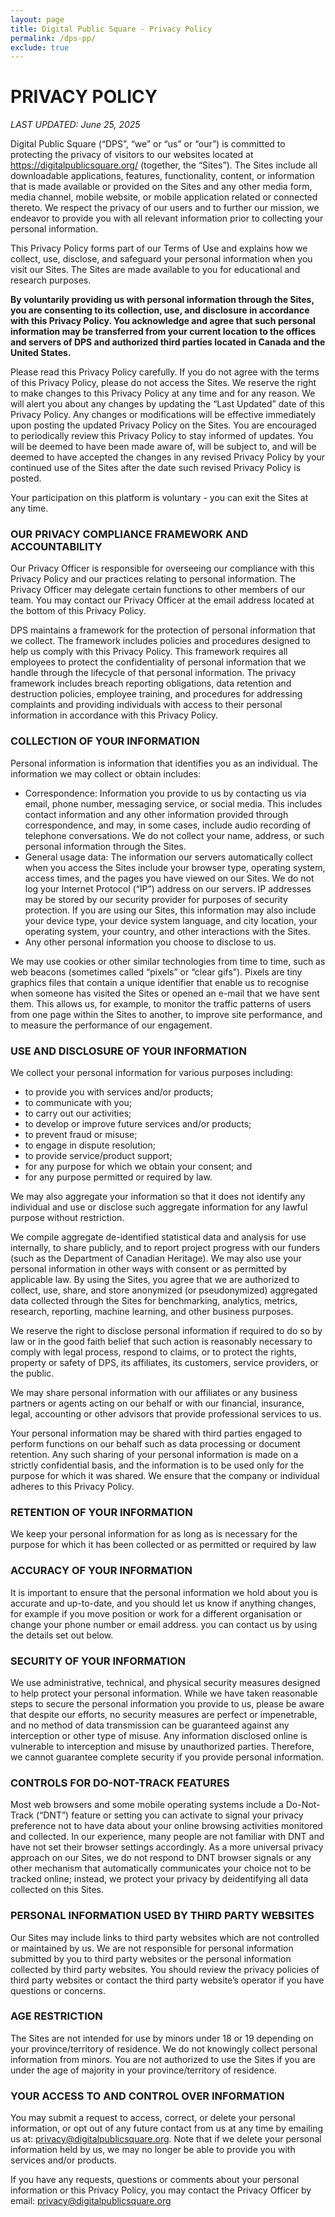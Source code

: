 ```yaml
---
layout: page
title: Digital Public Square - Privacy Policy
permalink: /dps-pp/
exclude: true
---
```


# **PRIVACY POLICY**

_LAST UPDATED: June 25, 2025_

Digital Public Square (“DPS”, “we” or “us” or “our”) is committed to protecting the privacy of visitors to our websites located at https://digitalpublicsquare.org/ (together, the “Sites”). The Sites include all downloadable applications, features, functionality, content, or information that is made available or provided on the Sites and any other media form, media channel, mobile website, or mobile application related or connected thereto. We respect the privacy of our users and to further our mission, we endeavor to provide you with all relevant information prior to collecting your personal information.

This Privacy Policy forms part of our Terms of Use and explains how we collect, use, disclose, and safeguard your personal information when you visit our Sites. The Sites are made available to you for educational and research purposes.

**By voluntarily providing us with personal information through the Sites, you are consenting to its collection, use, and disclosure in accordance with this Privacy Policy. You acknowledge and agree that such personal information may be transferred from your current location to the offices and servers of DPS and authorized third parties located in Canada and the United States.**

Please read this Privacy Policy carefully. If you do not agree with the terms of this Privacy Policy, please do not access the Sites. We reserve the right to make changes to this Privacy Policy at any time and for any reason. We will alert you about any changes by updating the “Last Updated” date of this Privacy Policy. Any changes or modifications will be effective immediately upon posting the updated Privacy Policy on the Sites. You are encouraged to periodically review this Privacy Policy to stay informed of updates. You will be deemed to have been made aware of, will be subject to, and will be deemed to have accepted the changes in any revised Privacy Policy by your continued use of the Sites after the date such revised Privacy Policy is posted.

Your participation on this platform is voluntary - you can exit the Sites at any time.

### **OUR PRIVACY COMPLIANCE FRAMEWORK AND ACCOUNTABILITY**

Our Privacy Officer is responsible for overseeing our compliance with this Privacy Policy and our practices relating to personal information. The Privacy Officer may delegate certain functions to other members of our team. You may contact our Privacy Officer at the email address located at the bottom of this Privacy Policy.

DPS maintains a framework for the protection of personal information that we collect. The framework includes policies and procedures designed to help us comply with this Privacy Policy. This framework requires all employees to protect the confidentiality of personal information that we handle through the lifecycle of that personal information. The privacy framework includes breach reporting obligations, data retention and destruction policies, employee training, and procedures for addressing complaints and providing individuals with access to their personal information in accordance with this Privacy Policy.

### **COLLECTION OF YOUR INFORMATION**

Personal information is information that identifies you as an individual. The information we may collect or obtain includes:

- Correspondence: Information you provide to us by contacting us via email, phone number, messaging service, or social media. This includes contact information and any other information provided through correspondence, and may, in some cases, include audio recording of telephone conversations. We do not collect your name, address, or such personal information through the Sites.
- General usage data: The information our servers automatically collect when you access the Sites include your browser type, operating system, access times, and the pages you have viewed on our Sites. We do not log your Internet Protocol (“IP”) address on our servers. IP addresses may be stored by our security provider for purposes of security protection. If you are using our Sites, this information may also include your device type, your device system language, and city location, your operating system, your country, and other interactions with the Sites.
- Any other personal information you choose to disclose to us.

We may use cookies or other similar technologies from time to time, such as web beacons (sometimes called “pixels” or “clear gifs”). Pixels are tiny graphics files that contain a unique identifier that enable us to recognise when someone has visited the Sites or opened an e-mail that we have sent them. This allows us, for example, to monitor the traffic patterns of users from one page within the Sites to another, to improve site performance, and to measure the performance of our engagement.

### **USE AND DISCLOSURE OF YOUR INFORMATION**

We collect your personal information for various purposes including:

- to provide you with services and/or products;
- to communicate with you;
- to carry out our activities;
- to develop or improve future services and/or products;
- to prevent fraud or misuse;
- to engage in dispute resolution;
- to provide service/product support;
- for any purpose for which we obtain your consent; and
- for any purpose permitted or required by law.

We may also aggregate your information so that it does not identify any individual and use or disclose such aggregate information for any lawful purpose without restriction.

We compile aggregate de-identified statistical data and analysis for use internally, to share publicly, and to report project progress with our funders (such as the Department of Canadian Heritage). We may also use your personal information in other ways with consent or as permitted by applicable law. By using the Sites, you agree that we are authorized to collect, use, share, and store anonymized (or pseudonymized) aggregated data collected through the Sites for benchmarking, analytics, metrics, research, reporting, machine learning, and other business purposes.

We reserve the right to disclose personal information if required to do so by law or in the good faith belief that such action is reasonably necessary to comply with legal process, respond to claims, or to protect the rights, property or safety of DPS, its affiliates, its customers, service providers, or the public.

We may share personal information with our affiliates or any business partners or agents acting on our behalf or with our financial, insurance, legal, accounting or other advisors that provide professional services to us.

Your personal information may be shared with third parties engaged to perform functions on our behalf such as data processing or document retention. Any such sharing of your personal information is made on a strictly confidential basis, and the information is to be used only for the purpose for which it was shared. We ensure that the company or individual adheres to this Privacy Policy.

### **RETENTION OF YOUR INFORMATION**

We keep your personal information for as long as is necessary for the purpose for which it has been collected or as permitted or required by law

### **ACCURACY OF YOUR INFORMATION**

It is important to ensure that the personal information we hold about you is accurate and up-to-date, and you should let us know if anything changes, for example if you move position or work for a different organisation or change your phone number or email address. you can contact us by using the details set out below.

### **SECURITY OF YOUR INFORMATION**

We use administrative, technical, and physical security measures designed to help protect your personal information. While we have taken reasonable steps to secure the personal information you provide to us, please be aware that despite our efforts, no security measures are perfect or impenetrable, and no method of data transmission can be guaranteed against any interception or other type of misuse. Any information disclosed online is vulnerable to interception and misuse by unauthorized parties. Therefore, we cannot guarantee complete security if you provide personal information.

### **CONTROLS FOR DO-NOT-TRACK FEATURES**

Most web browsers and some mobile operating systems include a Do-Not-Track (“DNT”) feature or setting you can activate to signal your privacy preference not to have data about your online browsing activities monitored and collected. In our experience, many people are not familiar with DNT and have not set their browser settings accordingly. As a more universal privacy approach on our Sites, we do not respond to DNT browser signals or any other mechanism that automatically communicates your choice not to be tracked online; instead, we protect your privacy by deidentifying all data collected on this Sites.

### **PERSONAL INFORMATION USED BY THIRD PARTY WEBSITES**

Our Sites may include links to third party websites which are not controlled or maintained by us. We are not responsible for personal information submitted by you to third party websites or the personal information collected by third party websites. You should review the privacy policies of third party websites or contact the third party website’s operator if you have questions or concerns.

### **AGE RESTRICTION**

The Sites are not intended for use by minors under 18 or 19 depending on your province/territory of residence. We do not knowingly collect personal information from minors. You are not authorized to use the Sites if you are under the age of majority in your province/territory of residence.

### **YOUR ACCESS TO AND CONTROL OVER INFORMATION**

You may submit a request to access, correct, or delete your personal information, or opt out of any future contact from us at any time by emailing us at: privacy@digitalpublicsquare.org. Note that if we delete your personal information held by us, we may no longer be able to provide you with services and/or products.

If you have any requests, questions or comments about your personal information or this Privacy Policy, you may contact the Privacy Officer by email: [privacy@digitalpublicsquare.org](mailto:privacy@digitalpublicsquare.org)
